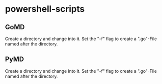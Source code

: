 # powershell-scripts

## GoMD
Create a directory and change into it. Set the "-f" flag to create a ".go"-File named after the directory.

## PyMD
Create a directory and change into it. Set the "-f" flag to create a ".go"-File named after the directory.
